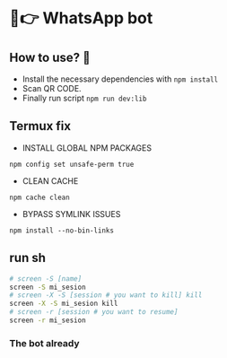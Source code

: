 # 🤩👉 WhatsApp bot

## How to use? 🤔

- Install the necessary dependencies with `npm install`
- Scan QR CODE.
- Finally run script `npm run dev:lib`

## Termux fix

- INSTALL GLOBAL NPM PACKAGES

```node
npm config set unsafe-perm true
```

- CLEAN CACHE

```node
npm cache clean
```

- BYPASS SYMLINK ISSUES

```node
npm install --no-bin-links
```

## run sh

```sh
# screen -S [name]
screen -S mi_sesion
# screen -X -S [session # you want to kill] kill
screen -X -S mi_sesion kill
# screen -r [session # you want to resume]
screen -r mi_sesion
```

### The bot already
